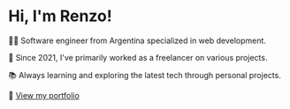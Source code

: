 # Hi, I'm Renzo!
<!-- ![Renzo's GitHub stats](https://github-readme-stats.vercel.app/api?username=RenzoRomeo&theme=dark&show_icons=true&count_private=true) -->

👨‍💻 Software engineer from Argentina specialized in web development.

💼 Since 2021, I've primarily worked as a freelancer on various projects.

📚 Always learning and exploring the latest tech through personal projects.

🔗  [View my portfolio](https://renzoromeo.dev)

